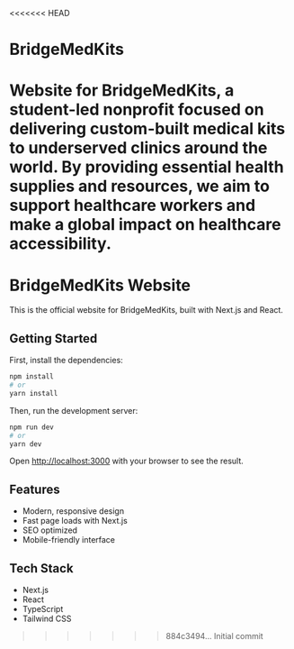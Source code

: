 <<<<<<< HEAD
# BridgeMedKits
Website for BridgeMedKits, a student-led nonprofit focused on delivering custom-built medical kits to underserved clinics around the world. By providing essential health supplies and resources, we aim to support healthcare workers and make a global impact on healthcare accessibility.
=======
# BridgeMedKits Website

This is the official website for BridgeMedKits, built with Next.js and React.

## Getting Started

First, install the dependencies:

```bash
npm install
# or
yarn install
```

Then, run the development server:

```bash
npm run dev
# or
yarn dev
```

Open [http://localhost:3000](http://localhost:3000) with your browser to see the result.

## Features

- Modern, responsive design
- Fast page loads with Next.js
- SEO optimized
- Mobile-friendly interface

## Tech Stack

- Next.js
- React
- TypeScript
- Tailwind CSS 
>>>>>>> 884c3494... Initial commit
